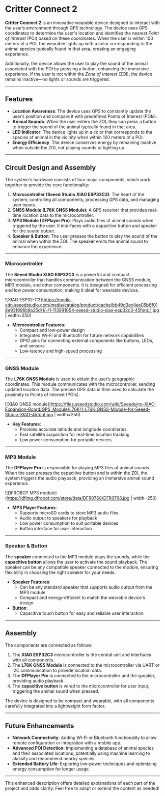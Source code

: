 # Critter Connect 2

**Critter Connect 2** is an innovative wearable device designed to interact with the user’s environment through GPS technology. The device uses GPS coordinates to determine the user's location and identifies the nearest *Point of Interest* (POI) based on these coordinates. When the user is within 100 meters of a POI, the wearable lights up with a color corresponding to the animal species typically found in that area, creating an engaging experience.

Additionally, the device allows the user to play the sound of the animal associated with the POI by pressing a button, enhancing the immersive experience. If the user is not within the *Zone of Interest* (ZOI), the device remains inactive—no lights or sounds are triggered.

---

## Features

- **Location Awareness**: The device uses GPS to constantly update the user’s position and compare it with predefined Points of Interest (POIs).
- **Animal Sounds**: When the user enters the ZOI, they can press a button to trigger the sound of the animal typically found in that area.
- **LED Indicator**: The device lights up in a color that corresponds to the species of animal in the vicinity when within 100 meters of a POI.
- **Energy Efficiency**: The device conserves energy by remaining inactive when outside the ZOI, not playing sounds or lighting up.

---

## Circuit Design and Assembly

The system's hardware consists of four major components, which work together to provide the core functionality:

1. **Microcontroller (Seeed Studio XIAO ESP32C3)**: The heart of the system, controlling all components, processing GPS data, and managing user inputs.
2. **GNSS Module (L76K GNSS Module)**: A GPS receiver that provides real-time location data to the microcontroller.
3. **MP3 Module (DFPlayer Pro)**: Plays audio files of animal sounds when triggered by the user. It interfaces with a capacitive button and speaker for the sound output.
4. **Speaker & Button**: The user presses the button to play the sound of the animal when within the ZOI. The speaker emits the animal sound to enhance the experience.

---

### Microcontroller

The **Seeed Studio XIAO ESP32C3** is a powerful and compact microcontroller that handles communication between the GNSS module, MP3 module, and other components. It is designed for efficient processing and low power consumption, making it ideal for wearable devices.

![XIAO ESP32-C3](https://media-cdn.seeedstudio.com/media/catalog/product/cache/bb49d3ec4ee05b6f018e93f896b8a25d/1/-/1-113991054-seeed-studio-xiao-esp32c3-45font_1.jpg | width=250)

- **Microcontroller Features**:
  - Compact and low-power design
  - Integrated Wi-Fi and Bluetooth for future network capabilities
  - GPIO pins for connecting external components like buttons, LEDs, and sensors
  - Low-latency and high-speed processing

---

### GNSS Module

The **L76K GNSS Module** is used to obtain the user’s geographic coordinates. This module communicates with the microcontroller, sending updated location data. The precise GPS data is then used to calculate the proximity to Points of Interest (POIs).

![XIAO GNSS module](https://files.seeedstudio.com/wiki/Seeeduino-XIAO-Expansion-Board/GPS_Module/L76K/1-L76K-GNSS-Module-for-Seeed-Studio-XIAO-45font.jpg | width=250)

- **Key Features**:
  - Provides accurate latitude and longitude coordinates
  - Fast satellite acquisition for real-time location tracking
  - Low power consumption for portable devices

---

### MP3 Module

The **DFPlayer Pro** is responsible for playing MP3 files of animal sounds. When the user presses the capacitive button and is within the ZOI, the system triggers the audio playback, providing an immersive animal sound experience. 

![DFROBOT MP3 module](https://dfimg.dfrobot.com/store/data/DFR0768/DFR0768.jpg | width=250)

- **MP3 Player Features**:
  - Supports microSD cards to store MP3 audio files
  - Audio output to speakers for playback
  - Low power consumption to suit portable devices
  - Button interface for user interaction

---

### Speaker & Button

The **speaker** connected to the MP3 module plays the sounds, while the **capacitive button** allows the user to activate the sound playback. The speaker can be any compatible speaker connected to the module, ensuring flexibility in choosing the right speaker for your needs.

- **Speaker Features**:
  - Can be any standard speaker that supports audio output from the MP3 module
  - Compact and energy-efficient to match the wearable device's design
- **Button**:
  - Capacitive touch button for easy and reliable user interaction

---

## Assembly

The components are connected as follows:

1. The **XIAO ESP32C3** microcontroller is the central unit and interfaces with all components.
2. The **L76K GNSS Module** is connected to the microcontroller via UART or I2C communication to provide location data.
3. The **DFPlayer Pro** is connected to the microcontroller and the speaker, providing audio playback.
4. The **capacitive button** is wired to the microcontroller for user input, triggering the animal sound when pressed.

The device is designed to be compact and wearable, with all components carefully integrated into a lightweight form factor.

---

## Future Enhancements

- **Network Connectivity**: Adding Wi-Fi or Bluetooth functionality to allow remote configuration or integration with a mobile app.
- **Advanced POI Detection**: Implementing a database of animal species and their associated locations, potentially using machine learning to classify and recommend nearby species.
- **Extended Battery Life**: Exploring low-power techniques and optimizing energy consumption for longer usage.

---

This enhanced description offers detailed explanations of each part of the project and adds clarity. Feel free to adapt or extend the content as needed!
